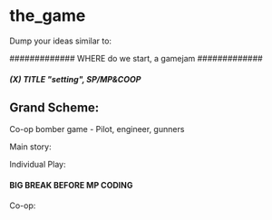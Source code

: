 # the_game
Dump your ideas similar to:


############# WHERE do we start, a gamejam #############



##### (X) TITLE "setting", SP/MP&COOP #####



## Grand Scheme:
Co-op bomber game
	- Pilot, engineer, gunners




Main story:





Individual Play:





#### BIG BREAK BEFORE MP CODING ####

Co-op:
